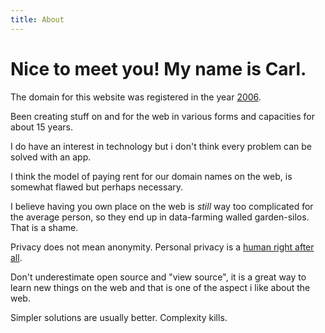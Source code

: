 ```yaml
---
title: About
---
```

# Nice to meet you! My name is Carl.

The domain for this website was registered in the year
<a rel="external" title="Wikipedia entry about the year 2006" href="https://en.wikipedia.org/wiki/2006">2006</a>.

Been creating stuff on and for the web in various forms and capacities for about
15 years.

I do have an interest in technology but i don't think every problem can be
solved with an app.

I think the model of paying rent for our domain names on the web, is somewhat
flawed but perhaps necessary.

I believe having you own place on the web is _still_ way too complicated for the average person, so they end up in data-farming walled garden-silos. That is a shame.

Privacy does not mean anonymity. Personal privacy is a [human right after all](https://privacyinternational.org/explainer/56/what-privacy).

Don't underestimate open source and "view source", it is a great way to learn
new things on the web and that is one of the aspect i like about the web.

Simpler solutions are usually better. Complexity kills.
